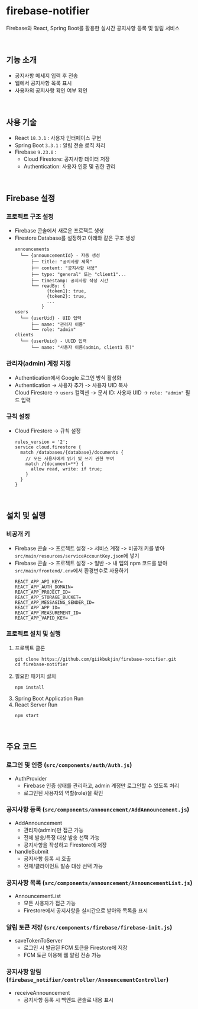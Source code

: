 # firebase-notifier
Firebase와 React, Spring Boot를 활용한 실시간 공지사항 등록 및 알림 서비스

<br>

## 기능 소개
- 공지사항 메세지 입력 후 전송
- 웹에서 공지사항 목록 표시
- 사용자의 공지사항 확인 여부 확인

<br>

## 사용 기술
- React `18.3.1` : 사용자 인터페이스 구현
- Spring Boot `3.3.1` : 알림 전송 로직 처리
- Firebase `9.23.0` :
  - Cloud Firestore: 공지사항 데이터 저장
  - Authentication: 사용자 인증 및 권한 관리
  
<br>
 
## Firebase 설정
### 프로젝트 구조 설정
- Firebase 콘솔에서 새로운 프로젝트 생성
- Firestore Database를 설정하고 아래와 같은 구조 생성
  ```
  announcements
    └── {announcementId} - 자동 생성
        ├── title: "공지사항 제목"
        ├── content: "공지사항 내용"
        ├── type: "general" 또는 "client1"...
        ├── timestamp: 공지사항 작성 시간
        └── readBy: {
              {token1}: true,
              {token2}: true,
              ...
            }
  users
    └── {userUid} - UID 입력
        ├── name: "관리자 이름"
        └── role: "admin"
  clients
    └── {userUuid} - UUID 입력
        └── name: "사용자 이름(admin, client1 등)"
  ```
  
### 관리자(admin) 계정 지정
- Authentication에서 Google 로그인 방식 활성화
- Authentication -> 사용자 추가 -> 사용자 UID 복사 <br>
  Cloud Firestore -> `users` 컬렉션 -> 문서 ID: 사용자 UID -> `role: "admin"` 필드 입력
  
### 규칙 설정
- Cloud Firestore -> 규칙 설정
  ```
  rules_version = '2';
  service cloud.firestore {
    match /databases/{database}/documents {
      // 모든 사용자에게 읽기 및 쓰기 권한 부여
      match /{document=**} {
        allow read, write: if true;
      }
    }
  }
  ```

<br>

## 설치 및 실행
### 비공개 키
- Firebase 콘솔 -> 프로젝트 설정 -> 서비스 계정 -> 비공개 키를 받아 
  `src/main/resources/serviceAccountKey.json`에 넣기
- Firebase 콘솔 -> 프로젝트 설정 -> 일반 -> 내 앱의 npm 코드를 받아 `src/main/frontend/.env`에서 환경변수로 사용하기
  ```
  REACT_APP_API_KEY=
  REACT_APP_AUTH_DOMAIN=
  REACT_APP_PROJECT_ID=
  REACT_APP_STORAGE_BUCKET=
  REACT_APP_MESSAGING_SENDER_ID=
  REACT_APP_APP_ID=
  REACT_APP_MEASUREMENT_ID=
  REACT_APP_VAPID_KEY=
  ```

### 프로젝트 설치 및 실행
1. 프로젝트 클론
   ```
   git clone https://github.com/giikbukjin/firebase-notifier.git
   cd firebase-notifier
   ```
2. 필요한 패키지 설치
   ```
   npm install
   ```
4. Spring Boot Application Run
5. React Server Run
   ```
   npm start
   ```
   
<br>

## 주요 코드
### 로그인 및 인증 (`src/components/auth/Auth.js`)
- AuthProvider 
  - Firebase 인증 상태를 관리하고, admin 계정만 로그인할 수 있도록 처리
  - 로그인된 사용자의 역할(role)을 확인
  
### 공지사항 등록 (`src/components/announcement/AddAnnouncement.js`)
- AddAnnouncement 
  - 관리자(admin)만 접근 가능
  - 전체 발송/특정 대상 발송 선택 가능
  - 공지사항을 작성하고 Firestore에 저장
- handleSubmit
  - 공지사항 등록 시 호출
  - 전체/클라이언트 발송 대상 선택 가능
  
### 공지사항 목록 (`src/components/announcement/AnnouncementList.js`)
- AnnouncementList 
  - 모든 사용자가 접근 가능
  - Firestore에서 공지사항을 실시간으로 받아와 목록을 표시
  
### 알림 토큰 저장 (`src/components/firebase/firebase-init.js`)
- saveTokenToServer 
  - 로그인 시 발급된 FCM 토큰을 Firestore에 저장
  - FCM 토큰 이용해 웹 알림 전송 가능
  
### 공지사항 알림 (`firebase_notifier/controller/AnnouncementController`)
- receiveAnnouncement
  - 공지사항 등록 시 백엔드 콘솔로 내용 표시
